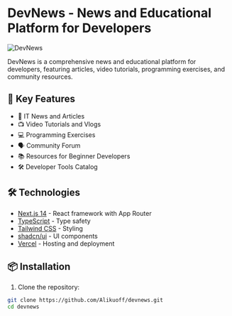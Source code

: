 # DevNews - News and Educational Platform for Developers

![DevNews](public/og-image.jpg)

DevNews is a comprehensive news and educational platform for developers, featuring articles, video tutorials, programming exercises, and community resources.

## 🚀 Key Features

- 📰 IT News and Articles
- 📺 Video Tutorials and Vlogs
- 💻 Programming Exercises
- 🗣️ Community Forum
- 📚 Resources for Beginner Developers
- 🛠️ Developer Tools Catalog

## 🛠️ Technologies

- [Next.js 14](https://nextjs.org/) - React framework with App Router
- [TypeScript](https://www.typescriptlang.org/) - Type safety
- [Tailwind CSS](https://tailwindcss.com/) - Styling
- [shadcn/ui](https://ui.shadcn.com/) - UI components
- [Vercel](https://vercel.com/) - Hosting and deployment

## 📦 Installation

1. Clone the repository:
```bash
git clone https://github.com/Alikuoff/devnews.git
cd devnews
